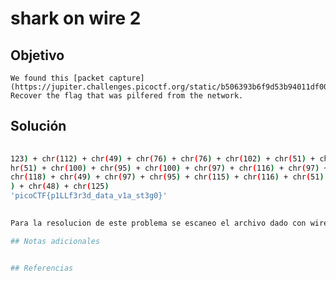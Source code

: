 #  shark on wire 2

## Objetivo
	We found this [packet capture](https://jupiter.challenges.picoctf.org/static/b506393b6f9d53b94011df000c534759/capture.pcap). Recover the flag that was pilfered from the network.

## Solución
```bash
                                                                                                                                                               >>> chr(112) + chr(105) + chr(99) + chr(111) + chr(67) + chr(84) + chr(70) + chr(  
123) + chr(112) + chr(49) + chr(76) + chr(76) + chr(102) + chr(51) + chr(114) + c  
hr(51) + chr(100) + chr(95) + chr(100) + chr(97) + chr(116) + chr(97) + chr(95) +  
chr(118) + chr(49) + chr(97) + chr(95) + chr(115) + chr(116) + chr(51) + chr(103  
) + chr(48) + chr(125)  
'picoCTF{p1LLf3r3d_data_v1a_st3g0}'
                                                                                                                                                                  ```

Para la resolucion de este problema se escaneo el archivo dado con wireshark, despues buscamos el primer UDP, despues de revisarlos notamos una anomalia, y es que en los UDP que se mandan al puerto 22 el primero comienza con la palabra START y el segundo con END, por lo que se revisaron los paquetes y despues de verlos se encontro que en en los puertos source estaba escrito la bandera

## Notas adicionales


## Referencias